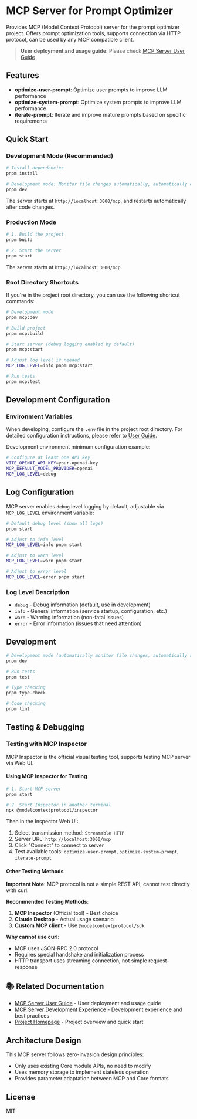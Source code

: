 <!-- @format -->

# MCP Server for Prompt Optimizer

Provides MCP (Model Context Protocol) server for the prompt optimizer project. Offers prompt optimization tools, supports connection via HTTP protocol, can be used by any MCP compatible client.

> **User deployment and usage guide**: Please check [MCP Server User Guide](../../docs/user/mcp-server.md)

## Features

- **optimize-user-prompt**: Optimize user prompts to improve LLM performance
- **optimize-system-prompt**: Optimize system prompts to improve LLM performance
- **iterate-prompt**: Iterate and improve mature prompts based on specific requirements

## Quick Start

### Development Mode (Recommended)

```bash
# Install dependencies
pnpm install

# Development mode: Monitor file changes automatically, automatically compile and restart server
pnpm dev
```

The server starts at `http://localhost:3000/mcp`, and restarts automatically after code changes.

### Production Mode

```bash
# 1. Build the project
pnpm build

# 2. Start the server
pnpm start
```

The server starts at `http://localhost:3000/mcp`.

### Root Directory Shortcuts

If you're in the project root directory, you can use the following shortcut commands:

```bash
# Development mode
pnpm mcp:dev

# Build project
pnpm mcp:build

# Start server (debug logging enabled by default)
pnpm mcp:start

# Adjust log level if needed
MCP_LOG_LEVEL=info pnpm mcp:start

# Run tests
pnpm mcp:test
```

## Development Configuration

### Environment Variables

When developing, configure the `.env` file in the project root directory. For detailed configuration instructions, please refer to [User Guide](../../docs/user/mcp-server.md#environment-variable-configuration).

Development environment minimum configuration example:

```bash
# Configure at least one API key
VITE_OPENAI_API_KEY=your-openai-key
MCP_DEFAULT_MODEL_PROVIDER=openai
MCP_LOG_LEVEL=debug
```

## Log Configuration

MCP server enables `debug` level logging by default, adjustable via `MCP_LOG_LEVEL` environment variable:

```bash
# Default debug level (show all logs)
pnpm start

# Adjust to info level
MCP_LOG_LEVEL=info pnpm start

# Adjust to warn level
MCP_LOG_LEVEL=warn pnpm start

# Adjust to error level
MCP_LOG_LEVEL=error pnpm start
```

### Log Level Description

- `debug` - Debug information (default, use in development)
- `info` - General information (service startup, configuration, etc.)
- `warn` - Warning information (non-fatal issues)
- `error` - Error information (issues that need attention)

## Development

```bash
# Development mode (automatically monitor file changes, automatically restart server)
pnpm dev

# Run tests
pnpm test

# Type checking
pnpm type-check

# Code checking
pnpm lint
```

## Testing & Debugging

### Testing with MCP Inspector

MCP Inspector is the official visual testing tool, supports testing MCP server via Web UI.

#### Using MCP Inspector for Testing

```bash
# 1. Start MCP server
pnpm start

# 2. Start Inspector in another terminal
npx @modelcontextprotocol/inspector
```

Then in the Inspector Web UI:

1. Select transmission method: `Streamable HTTP`
2. Server URL: `http://localhost:3000/mcp`
3. Click "Connect" to connect to server
4. Test available tools: `optimize-user-prompt`, `optimize-system-prompt`, `iterate-prompt`

#### Other Testing Methods

**Important Note**: MCP protocol is not a simple REST API, cannot test directly with curl.

**Recommended Testing Methods**:

1. **MCP Inspector** (Official tool) - Best choice
2. **Claude Desktop** - Actual usage scenario
3. **Custom MCP client** - Use `@modelcontextprotocol/sdk`

**Why cannot use curl**:

- MCP uses JSON-RPC 2.0 protocol
- Requires special handshake and initialization process
- HTTP transport uses streaming connection, not simple request-response

## 📚 Related Documentation

- [MCP Server User Guide](../../docs/user/mcp-server.md) - User deployment and usage guide
- [MCP Server Development Experience](../../docs/archives/120-mcp-server-module/experience.md) - Development experience and best practices
- [Project Homepage](../../README.md) - Project overview and quick start

## Architecture Design

This MCP server follows zero-invasion design principles:

- Only uses existing Core module APIs, no need to modify
- Uses memory storage to implement stateless operation
- Provides parameter adaptation between MCP and Core formats

## License

MIT
